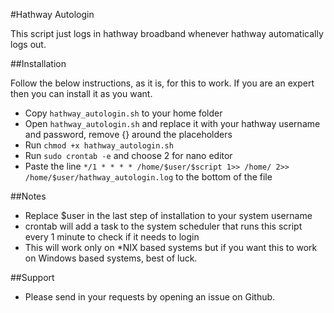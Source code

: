 #Hathway Autologin

This script just logs in hathway broadband whenever hathway automatically logs out.

##Installation

Follow the below instructions, as it is, for this to work. If you are an expert then you can install it as you want.

- Copy `hathway_autologin.sh` to your home folder
- Open `hathway_autologin.sh` and replace it with your hathway username and password, remove {} around the placeholders
- Run `chmod +x hathway_autologin.sh`
- Run `sudo crontab -e` and choose 2 for nano editor
- Paste the line `*/1 * * * * /home/$user/$script 1>> /home/ 2>> /home/$user/hathway_autologin.log` to the bottom of the file

##Notes

- Replace $user in the last step of installation to your system username
- crontab will add a task to the system scheduler that runs this script every 1 minute to check if it needs to login
- This will work only on *NIX based systems but if you want this to work on Windows based systems, best of luck.

##Support

- Please send in your requests by opening an issue on Github.
